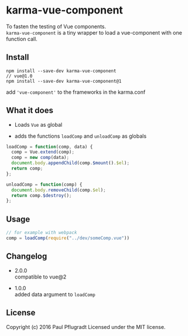 # karma-vue-component
To fasten the testing of Vue components.  
`karma-vue-component` is a tiny wrapper to load a vue-component with one function call.

## Install

```
npm install --save-dev karma-vue-component
// vue@1.0
npm install --save-dev karma-vue-component@1
```
add `'vue-component'` to the frameworks in the karma.conf

## What it does

- Loads `Vue` as global

- adds the functions `loadComp` and `unloadComp` as globals

```js
loadComp = function(comp, data) {
  comp = Vue.extend(comp);
  comp = new comp(data);
  document.body.appendChild(comp.$mount().$el);
  return comp;
};

unloadComp = function(comp) {
  document.body.removeChild(comp.$el);
  return comp.$destroy();
};
```

## Usage
```js
// for example with webpack
comp = loadComp(require("../dev/someComp.vue"))

```
## Changelog
- 2.0.0  
compatible to vue@2  

- 1.0.0  
added data argument to `loadComp`

## License
Copyright (c) 2016 Paul Pflugradt
Licensed under the MIT license.
